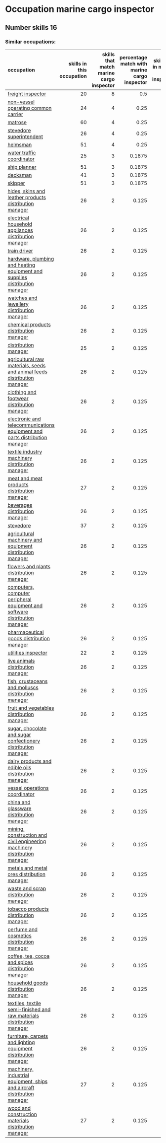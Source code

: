# Occupation marine cargo inspector
## Number skills 16
### Similar occupations:
| occupation                                                                                                                                                  |   skills in this occupation |   skills that match marine cargo inspector |   percentage match with marine cargo inspector |   skills not in marine cargo inspector |
|:------------------------------------------------------------------------------------------------------------------------------------------------------------|----------------------------:|-------------------------------------------:|-----------------------------------------------:|---------------------------------------:|
| [freight inspector](freight_inspector.md)                                                                                                                   |                          20 |                                          8 |                                         0.5    |                                     12 |
| [non-vessel operating common carrier](non-vessel_operating_common_carrier.md)                                                                               |                          24 |                                          4 |                                         0.25   |                                     20 |
| [matrose](matrose.md)                                                                                                                                       |                          60 |                                          4 |                                         0.25   |                                     56 |
| [stevedore superintendent](stevedore_superintendent.md)                                                                                                     |                          26 |                                          4 |                                         0.25   |                                     22 |
| [helmsman](helmsman.md)                                                                                                                                     |                          51 |                                          4 |                                         0.25   |                                     47 |
| [water traffic coordinator](water_traffic_coordinator.md)                                                                                                   |                          25 |                                          3 |                                         0.1875 |                                     22 |
| [ship planner](ship_planner.md)                                                                                                                             |                          51 |                                          3 |                                         0.1875 |                                     48 |
| [decksman](decksman.md)                                                                                                                                     |                          41 |                                          3 |                                         0.1875 |                                     38 |
| [skipper](skipper.md)                                                                                                                                       |                          51 |                                          3 |                                         0.1875 |                                     48 |
| [hides, skins and leather products distribution manager](hides,_skins_and_leather_products_distribution_manager.md)                                         |                          26 |                                          2 |                                         0.125  |                                     24 |
| [electrical household appliances distribution manager](electrical_household_appliances_distribution_manager.md)                                             |                          26 |                                          2 |                                         0.125  |                                     24 |
| [train driver](train_driver.md)                                                                                                                             |                          26 |                                          2 |                                         0.125  |                                     24 |
| [hardware, plumbing and heating equipment and supplies distribution manager](hardware,_plumbing_and_heating_equipment_and_supplies_distribution_manager.md) |                          26 |                                          2 |                                         0.125  |                                     24 |
| [watches and jewellery distribution manager](watches_and_jewellery_distribution_manager.md)                                                                 |                          26 |                                          2 |                                         0.125  |                                     24 |
| [chemical products distribution manager](chemical_products_distribution_manager.md)                                                                         |                          26 |                                          2 |                                         0.125  |                                     24 |
| [distribution manager](distribution_manager.md)                                                                                                             |                          25 |                                          2 |                                         0.125  |                                     23 |
| [agricultural raw materials, seeds and animal feeds distribution manager](agricultural_raw_materials,_seeds_and_animal_feeds_distribution_manager.md)       |                          26 |                                          2 |                                         0.125  |                                     24 |
| [clothing and footwear distribution manager](clothing_and_footwear_distribution_manager.md)                                                                 |                          26 |                                          2 |                                         0.125  |                                     24 |
| [electronic and telecommunications equipment and parts distribution manager](electronic_and_telecommunications_equipment_and_parts_distribution_manager.md) |                          26 |                                          2 |                                         0.125  |                                     24 |
| [textile industry machinery distribution manager](textile_industry_machinery_distribution_manager.md)                                                       |                          26 |                                          2 |                                         0.125  |                                     24 |
| [meat and meat products distribution manager](meat_and_meat_products_distribution_manager.md)                                                               |                          27 |                                          2 |                                         0.125  |                                     25 |
| [beverages distribution manager](beverages_distribution_manager.md)                                                                                         |                          26 |                                          2 |                                         0.125  |                                     24 |
| [stevedore](stevedore.md)                                                                                                                                   |                          37 |                                          2 |                                         0.125  |                                     35 |
| [agricultural machinery and equipment distribution manager](agricultural_machinery_and_equipment_distribution_manager.md)                                   |                          26 |                                          2 |                                         0.125  |                                     24 |
| [flowers and plants distribution manager](flowers_and_plants_distribution_manager.md)                                                                       |                          26 |                                          2 |                                         0.125  |                                     24 |
| [computers, computer peripheral equipment and software distribution manager](computers,_computer_peripheral_equipment_and_software_distribution_manager.md) |                          26 |                                          2 |                                         0.125  |                                     24 |
| [pharmaceutical goods distribution manager](pharmaceutical_goods_distribution_manager.md)                                                                   |                          26 |                                          2 |                                         0.125  |                                     24 |
| [utilities inspector](utilities_inspector.md)                                                                                                               |                          22 |                                          2 |                                         0.125  |                                     20 |
| [live animals distribution manager](live_animals_distribution_manager.md)                                                                                   |                          26 |                                          2 |                                         0.125  |                                     24 |
| [fish, crustaceans and molluscs distribution manager](fish,_crustaceans_and_molluscs_distribution_manager.md)                                               |                          26 |                                          2 |                                         0.125  |                                     24 |
| [fruit and vegetables distribution manager](fruit_and_vegetables_distribution_manager.md)                                                                   |                          26 |                                          2 |                                         0.125  |                                     24 |
| [sugar, chocolate and sugar confectionery distribution manager](sugar,_chocolate_and_sugar_confectionery_distribution_manager.md)                           |                          26 |                                          2 |                                         0.125  |                                     24 |
| [dairy products and edible oils distribution manager](dairy_products_and_edible_oils_distribution_manager.md)                                               |                          26 |                                          2 |                                         0.125  |                                     24 |
| [vessel operations coordinator](vessel_operations_coordinator.md)                                                                                           |                          26 |                                          2 |                                         0.125  |                                     24 |
| [china and glassware distribution manager](china_and_glassware_distribution_manager.md)                                                                     |                          26 |                                          2 |                                         0.125  |                                     24 |
| [mining, construction and civil engineering machinery distribution manager](mining,_construction_and_civil_engineering_machinery_distribution_manager.md)   |                          26 |                                          2 |                                         0.125  |                                     24 |
| [metals and metal ores distribution manager](metals_and_metal_ores_distribution_manager.md)                                                                 |                          26 |                                          2 |                                         0.125  |                                     24 |
| [waste and scrap distribution manager](waste_and_scrap_distribution_manager.md)                                                                             |                          26 |                                          2 |                                         0.125  |                                     24 |
| [tobacco products distribution manager](tobacco_products_distribution_manager.md)                                                                           |                          26 |                                          2 |                                         0.125  |                                     24 |
| [perfume and cosmetics distribution manager](perfume_and_cosmetics_distribution_manager.md)                                                                 |                          26 |                                          2 |                                         0.125  |                                     24 |
| [coffee, tea, cocoa and spices distribution manager](coffee,_tea,_cocoa_and_spices_distribution_manager.md)                                                 |                          26 |                                          2 |                                         0.125  |                                     24 |
| [household goods distribution manager](household_goods_distribution_manager.md)                                                                             |                          26 |                                          2 |                                         0.125  |                                     24 |
| [textiles, textile semi-finished and raw materials distribution manager](textiles,_textile_semi-finished_and_raw_materials_distribution_manager.md)         |                          26 |                                          2 |                                         0.125  |                                     24 |
| [furniture, carpets and lighting equipment distribution manager](furniture,_carpets_and_lighting_equipment_distribution_manager.md)                         |                          26 |                                          2 |                                         0.125  |                                     24 |
| [machinery, industrial equipment, ships and aircraft distribution manager](machinery,_industrial_equipment,_ships_and_aircraft_distribution_manager.md)     |                          27 |                                          2 |                                         0.125  |                                     25 |
| [wood and construction materials distribution manager](wood_and_construction_materials_distribution_manager.md)                                             |                          27 |                                          2 |                                         0.125  |                                     25 |
